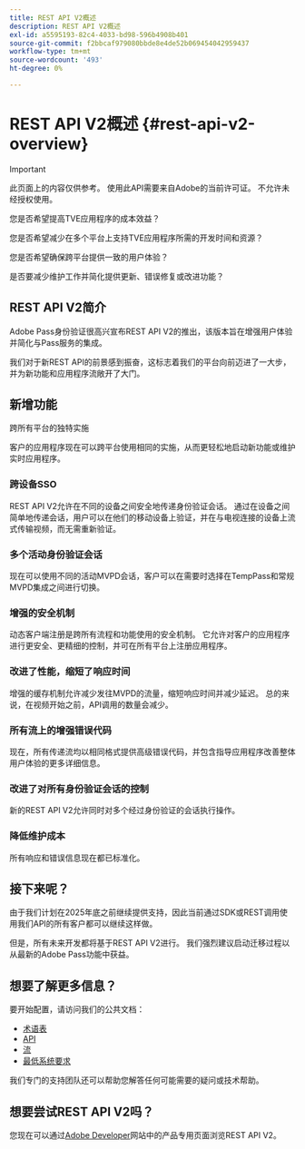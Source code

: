 ```yaml
---
title: REST API V2概述
description: REST API V2概述
exl-id: a5595193-82c4-4033-bd98-596b4908b401
source-git-commit: f2bbcaf979080bbde8e4de52b069454042959437
workflow-type: tm+mt
source-wordcount: '493'
ht-degree: 0%

---
```


# REST API V2概述 {#rest-api-v2-overview}

>[!IMPORTANT]
>
> 此页面上的内容仅供参考。 使用此API需要来自Adobe的当前许可证。 不允许未经授权使用。

您是否希望提高TVE应用程序的成本效益？

您是否希望减少在多个平台上支持TVE应用程序所需的开发时间和资源？

您是否希望确保跨平台提供一致的用户体验？

是否要减少维护工作并简化提供更新、错误修复或改进功能？

## REST API V2简介

Adobe Pass身份验证很高兴宣布REST API V2的推出，该版本旨在增强用户体验并简化与Pass服务的集成。

我们对于新REST API的前景感到振奋，这标志着我们的平台向前迈进了一大步，并为新功能和应用程序流敞开了大门。

## 新增功能

跨所有平台的独特实施

客户的应用程序现在可以跨平台使用相同的实施，从而更轻松地启动新功能或维护实时应用程序。

### 跨设备SSO

REST API V2允许在不同的设备之间安全地传递身份验证会话。 通过在设备之间简单地传递会话，用户可以在他们的移动设备上验证，并在与电视连接的设备上流式传输视频，而无需重新验证。

### 多个活动身份验证会话

现在可以使用不同的活动MVPD会话，客户可以在需要时选择在TempPass和常规MVPD集成之间进行切换。

### 增强的安全机制

动态客户端注册是跨所有流程和功能使用的安全机制。 它允许对客户的应用程序进行更安全、更精细的控制，并可在所有平台上注册应用程序。

### 改进了性能，缩短了响应时间

增强的缓存机制允许减少发往MVPD的流量，缩短响应时间并减少延迟。 总的来说，在视频开始之前，API调用的数量会减少。

### 所有流上的增强错误代码

现在，所有传递流均以相同格式提供高级错误代码，并包含指导应用程序改善整体用户体验的更多详细信息。

### 改进了对所有身份验证会话的控制

新的REST API V2允许同时对多个经过身份验证的会话执行操作。

### 降低维护成本

所有响应和错误信息现在都已标准化。

## 接下来呢？

由于我们计划在2025年底之前继续提供支持，因此当前通过SDK或REST调用使用我们API的所有客户都可以继续这样做。

但是，所有未来开发都将基于REST API V2进行。 我们强烈建议启动迁移过程以从最新的Adobe Pass功能中获益。

## 想要了解更多信息？

要开始配置，请访问我们的公共文档：

- [术语表](rest-api-v2-glossary.md)
- [API](./apis/rest-api-v2-apis-overview.md)
- [流](./flows/rest-api-v2-flows-overview.md)
- [最低系统要求](/help/authentication/minimum-system-requirements.md)

我们专门的支持团队还可以帮助您解答任何可能需要的疑问或技术帮助。

## 想要尝试REST API V2吗？

您现在可以通过[Adobe Developer](https://developer.adobe.com/adobe-pass/)网站中的产品专用页面浏览REST API V2。
